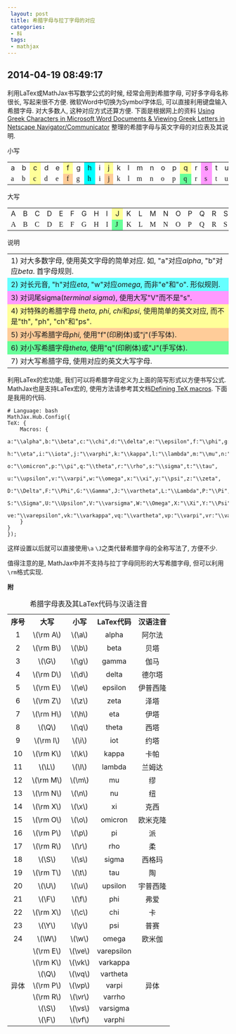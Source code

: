 ```yaml
---
 layout: post
 title: 希腊字母与拉丁字母的对应
 categories: 
 - 科
 tags:
 - mathjax
---
```


## 2014-04-19 08:49:17

利用LaTex或MathJax书写数学公式的时候, 经常会用到希腊字母, 可好多字母名称很长, 写起来很不方便.
微软Word中切换为Symbol字体后, 可以直接利用键盘输入希腊字母. 对大多数人, 这种对应方式还算方便.
下面是根据网上的资料
[Using Greek Characters in Microsoft Word Documents 
& Viewing Greek Letters in Netscape Navigator/Communicator](http://catholic-resources.org/Bible/GreekSymbols.htm)
整理的希腊字母与英文字母的对应表及其说明.

小写
<table>
<tr>
 <td>a</td>
 <td>b</td>
 <td bgcolor="#FFFF99">c</td>
 <td>d</td>
 <td>e</td>
 <td bgcolor="#FFFF99">f</td>
 <td>g</td>
 <td bgcolor="#00FFFF">h</td>
 <td>i</td>
 <td bgcolor="#FFFF99">j</td>
 <td>k</td>
 <td>l</td>
 <td>m</td>
 <td>n</td>
 <td>o</td>
 <td>p</td>
 <td bgcolor="#FFFF99">q</td>
 <td>r</td>
 <td bgcolor="#FF99FF">s</td>
 <td>t</td>
 <td>u</td>
 <td>v</td>
 <td bgcolor="#00FFFF">w</td>
 <td bgcolor="#FFFF99">x</td>
 <td bgcolor="#FFFF99">y</td>
 <td>z</td>
</tr>
<tr>
 <td><font face="Symbol">a</font></td>
 <td><font face="Symbol">b</font></td>
 <td bgcolor="#FFFF99"><font face="Symbol">c</font></td>
 <td><font face="Symbol">d</font></td>
 <td><font face="Symbol">e</font></td>
 <td bgcolor="#FFCC99"><font face="Symbol">f</font></td>
 <td><font face="Symbol">g</font></td>
 <td bgcolor="#00FFFF"><font face="Symbol">h</font></td>
 <td><font face="Symbol">i</font></td>
 <td bgcolor="#FFCC99"><font face="Symbol">j</font></td>
 <td><font face="Symbol">k</font></td>
 <td><font face="Symbol">l</font></td>
 <td><font face="Symbol">m</font></td>
 <td><font face="Symbol">n</font></td>
 <td><font face="Symbol">o</font></td>
 <td><font face="Symbol">p</font></td>
 <td bgcolor="#66FF99"><font face="Symbol">q</font></td>
 <td><font face="Symbol">r</font></td>
 <td bgcolor="#FF99FF"><font face="Symbol">s</font></td>
 <td><font face="Symbol">t</font></td>
 <td><font face="Symbol">u</font></td>
 <td><font face="Symbol">v</font></td>
 <td bgcolor="#00FFFF"><font face="Symbol">w</font></td>
 <td bgcolor="#FFFF99"><font face="Symbol">x</font></td>
 <td bgcolor="#FFFF99"><font face="Symbol">y</font></td>
 <td><font face="Symbol">z</font></td>
</tr>
</table>

大写
<table>
<tr>
 <td>A</td>
 <td>B</td>
 <td>C</td>
 <td>D</td>
 <td>E</td>
 <td>F</td>
 <td>G</td>
 <td>H</td>
 <td>I</td>
 <td bgcolor="#FFFF99">J</td>
 <td>K</td>
 <td>L</td>
 <td>M</td>
 <td>N</td>
 <td>O</td>
 <td>P</td>
 <td>Q</td>
 <td>R</td>
 <td>S</td>
 <td>T</td>
 <td>U</td>
 <td bgcolor="#FF99FF">V</td>
 <td>W</td>
 <td>X</td>
 <td>Y</td>
 <td>Z</td>
</tr>
<tr>
 <td><font face="Symbol">A</font></td>
 <td><font face="Symbol">B</font></td>
 <td><font face="Symbol">C</font></td>
 <td><font face="Symbol">D</font></td>
 <td><font face="Symbol">E</font></td>
 <td><font face="Symbol">F</font></td>
 <td><font face="Symbol">G</font></td>
 <td><font face="Symbol">H</font></td>
 <td><font face="Symbol">I</font></td>
 <td bgcolor="#66FF99"><font face="Symbol">J</font></td>
 <td><font face="Symbol">K</font></td>
 <td><font face="Symbol">L</font></td>
 <td><font face="Symbol">M</font></td>
 <td><font face="Symbol">N</font></td>
 <td><font face="Symbol">O</font></td>
 <td><font face="Symbol">P</font></td>
 <td><font face="Symbol">Q</font></td>
 <td><font face="Symbol">R</font></td>
 <td><font face="Symbol">S</font></td>
 <td><font face="Symbol">T</font></td>
 <td><font face="Symbol">U</font></td>
 <td bgcolor="#FF99FF"><font face="Symbol">V</font></td>
 <td><font face="Symbol">W</font></td>
 <td><font face="Symbol">X</font></td>
 <td><font face="Symbol">Y</font></td>
 <td><font face="Symbol">Z</font></td>
</tr>
</table>

说明
<table>
<tr><td>
1) 对大多数字母, 使用英文字母的简单对应. 如, "a"对应<i>alpha</i>, "b"对应<i>beta</i>. 首字母规则.
</td></tr>
<tr bgcolor="#66FFFF"><td>
2) 对长元音, "h"对应<i>eta</i>, "w"对应<i>omega</i>, 而非"e"和"o". 形似规则.
</td></tr>
<tr bgcolor="#FF99FF"><td>
3) 对词尾sigma(<i>terminal sigma</i>), 使用大写"V"而不是"s".
</td></tr>
<tr bgcolor="#FFFF99"><td>
4) 对特殊的希腊字母 <i>theta</i>, <i>phi</i>, <i>chi</i>和<i>psi</i>, 使用简单的英文对应, 而不是"th", "ph", "ch"和"ps".
</td></tr>
<tr bgcolor="#FFCC99"><td>
5) 对小写希腊字母<i>phi</i>, 使用"f"(印刷体)或"j"(手写体).
</td></tr>
<tr bgcolor="#66FF99"><td>
6) 对小写希腊字母<i>theta</i>, 使用"q"(印刷体)或"J"(手写体).
</td></tr>
<tr><td>
7) 对大写希腊字母, 使用对应的英文大写字母.
</td></tr>
</table>

利用LaTex的宏功能, 我们可以将希腊字母定义为上面的简写形式以方便书写公式.
MathJax也是支持LaTex宏的, 使用方法请参考其文档[Defining TeX macros](http://docs.mathjax.org/en/latest/tex.html). 下面是我用的代码.

<pre class="line-numbers" data-start="0"><code class="language-bash"># Language: bash
MathJax.Hub.Config({
TeX: {
	Macros: {
		a:"\\alpha",b:"\\beta",c:"\\chi",d:"\\delta",e:"\\epsilon",f:"\\phi",g:"\\gamma",
		h:"\\eta",i:"\\iota",j:"\\varphi",k:"\\kappa",l:"\\lambda",m:"\\mu",n:"\\nu",
		o:"\\omicron",p:"\\pi",q:"\\theta",r:"\\rho",s:"\\sigma",t:"\\tau",
		u:"\\upsilon",v:"\\varpi",w:"\\omega",x:"\\xi",y:"\\psi",z:"\\zeta",
		D:"\\Delta",F:"\\Phi",G:"\\Gamma",J:"\\vartheta",L:"\\Lambda",P:"\\Pi",Q:"\\Theta",
		S:"\\Sigma",U:"\\Upsilon",V:"\\varsigma",W:"\\Omega",X:"\\Xi",Y:"\\Psi",
		ve:"\\varepsilon",vk:"\\varkappa",vq:"\\vartheta",vp:"\\varpi",vr:"\\varrho",vs:"\\varsigma",vf:"\\varphi"
	}
}
});
</code></pre>

这样设置以后就可以直接使用`\a` `\J`之类代替希腊字母的全称写法了, 方便不少.

值得注意的是, MathJax中并不支持与拉丁字母同形的大写希腊字母, 但可以利用`\rm`格式实现.

**附**

<table><caption>希腊字母表及其LaTex代码与汉语注音</caption>
<tr>
<th style="text-align:center;">序号</th>
<th style="text-align:center;">大写</th>
<th style="text-align:center;">小写</th>
<th style="text-align:center;">LaTex代码</th>
<th style="text-align:center;">汉语注音</th>
</tr>
<tr>
<td style="text-align:center;">1</td>
<td style="text-align:center;">\(\rm A\)</td>
<td style="text-align:center;">\(\a\)</td>
<td style="text-align:center;">alpha</td>
<td colspan="2" style="text-align:center;">阿尔法</td>
</tr>
<tr>
<td style="text-align:center;">2</td>
<td style="text-align:center;">\(\rm B\)</td>
<td style="text-align:center;">\(\b\)</td>
<td style="text-align:center;">beta</td>
<td colspan="2" style="text-align:center;">贝塔</td>
</tr>
<tr>
<td style="text-align:center;">3</td>
<td style="text-align:center;">\(\G\)   </td>
<td style="text-align:center;">\(\g\)</td>
<td style="text-align:center;">gamma</td>
<td colspan="2" style="text-align:center;">伽马</td>
</tr>
<tr>
<td style="text-align:center;">4</td>
<td style="text-align:center;">\(\rm D\)</td>
<td style="text-align:center;">\(\d\)</td>
<td style="text-align:center;">delta</td>
<td colspan="2" style="text-align:center;">德尔塔</td>
</tr>
<tr>
<td style="text-align:center;">5</td>
<td style="text-align:center;">\(\rm E\)</td>
<td style="text-align:center;">\(\e\)</td>
<td style="text-align:center;">epsilon</td>
<td colspan="2" style="text-align:center;">伊普西隆 </td>
</tr>
<tr>
<td style="text-align:center;">6</td>
<td style="text-align:center;">\(\rm Z\)</td>
<td style="text-align:center;">\(\z\)</td>
<td style="text-align:center;">zeta</td>
<td colspan="2" style="text-align:center;">泽塔</td>
</tr>
<tr>
<td style="text-align:center;">7</td>
<td style="text-align:center;">\(\rm H\)</td>
<td style="text-align:center;">\(\h\)</td>
<td style="text-align:center;">eta</td>
<td colspan="2" style="text-align:center;">伊塔</td>
</tr>
<tr>
<td style="text-align:center;">8</td>
<td style="text-align:center;">\(\Q\)   </td>
<td style="text-align:center;">\(\q\)</td>
<td style="text-align:center;">theta</td>
<td colspan="2" style="text-align:center;">西塔</td>
</tr>
<tr>
<td style="text-align:center;">9</td>
<td style="text-align:center;">\(\rm I\)</td>
<td style="text-align:center;">\(\i\)</td>
<td style="text-align:center;">iot</td>
<td colspan="2" style="text-align:center;">约塔</td>
</tr>
<tr>
<td style="text-align:center;">10</td>
<td style="text-align:center;">\(\rm K\)</td>
<td style="text-align:center;">\(\k\)</td>
<td style="text-align:center;">kappa</td>
<td colspan="2" style="text-align:center;">卡帕</td>
</tr>
<tr>
<td style="text-align:center;">11</td>
<td style="text-align:center;">\(\L\)   </td>
<td style="text-align:center;">\(\l\)</td>
<td style="text-align:center;">lambda</td>
<td colspan="2" style="text-align:center;">兰姆达</td>
</tr>
<tr>
<td style="text-align:center;">12</td>
<td style="text-align:center;">\(\rm M\)</td>
<td style="text-align:center;">\(\m\)</td>
<td style="text-align:center;">mu</td>
<td colspan="2" style="text-align:center;">缪</td>
</tr>
<tr>
<td style="text-align:center;">13</td>
<td style="text-align:center;">\(\rm N\)</td>
<td style="text-align:center;">\(\n\)</td>
<td style="text-align:center;">nu</td>
<td colspan="2" style="text-align:center;">纽</td>
</tr>
<tr>
<td style="text-align:center;">14</td>
<td style="text-align:center;">\(\rm X\)</td>
<td style="text-align:center;">\(\x\)</td>
<td style="text-align:center;">xi</td>
<td colspan="2" style="text-align:center;">克西</td>
</tr>
<tr>
<td style="text-align:center;">15</td>
<td style="text-align:center;">\(\rm O\)</td>
<td style="text-align:center;">\(\o\)</td>
<td style="text-align:center;">omicron</td>
<td colspan="2" style="text-align:center;">欧米克隆</td>
</tr>
<tr>
<td style="text-align:center;">16</td>
<td style="text-align:center;">\(\rm P\)</td>
<td style="text-align:center;">\(\p\)</td>
<td style="text-align:center;">pi</td>
<td colspan="2" style="text-align:center;">派</td>
</tr>
<tr>
<td style="text-align:center;">17</td>
<td style="text-align:center;">\(\rm R\)</td>
<td style="text-align:center;">\(\r\)</td>
<td style="text-align:center;">rho</td>
<td colspan="2" style="text-align:center;">柔</td>
</tr>
<tr>
<td style="text-align:center;">18</td>
<td style="text-align:center;">\(\S\)   </td>
<td style="text-align:center;">\(\s\)</td>
<td style="text-align:center;">sigma</td>
<td colspan="2" style="text-align:center;">西格玛 </td>
</tr>
<tr>
<td style="text-align:center;">19</td>
<td style="text-align:center;">\(\rm T\)</td>
<td style="text-align:center;">\(\t\)</td>
<td style="text-align:center;">tau</td>
<td colspan="2" style="text-align:center;">陶 </td>
</tr>
<tr>
<td style="text-align:center;">20</td>
<td style="text-align:center;">\(\U\)   </td>
<td style="text-align:center;">\(\u\)</td>
<td style="text-align:center;">upsilon</td>
<td colspan="2" style="text-align:center;">宇普西隆 </td>
</tr>
<tr>
<td style="text-align:center;">21</td>
<td style="text-align:center;">\(\F\)   </td>
<td style="text-align:center;">\(\f\)</td>
<td style="text-align:center;">phi</td>
<td colspan="2" style="text-align:center;">弗爱</td>
</tr>
<tr>
<td style="text-align:center;">22</td>
<td style="text-align:center;">\(\rm X\)</td>
<td style="text-align:center;">\(\c\)</td>
<td style="text-align:center;">chi</td>
<td colspan="2" style="text-align:center;">卡</td>
</tr>
<tr>
<td style="text-align:center;">23</td>
<td style="text-align:center;">\(\Y\)   </td>
<td style="text-align:center;">\(\y\)</td>
<td style="text-align:center;">psi</td>
<td colspan="2" style="text-align:center;">普赛</td>
</tr>
<tr>
<td style="text-align:center;">24</td>
<td style="text-align:center;">\(\W\)   </td>
<td style="text-align:center;">\(\w\)</td>
<td style="text-align:center;">omega</td>
<td colspan="2" style="text-align:center;">欧米伽</td>
</tr>
<tr>
<td rowspan="7" style="text-align:center;">异体</td>
<td style="text-align:center;">\(\rm E\)</td>
<td style="text-align:center;">\(\ve\)</td>
<td style="text-align:center;">varepsilon</td>
<td rowspan="7" colspan="2" style="text-align:center;">异体</td>
</tr>
<tr>
<td style="text-align:center;">\(\rm K\)</td>
<td style="text-align:center;">\(\vk\)</td>
<td style="text-align:center;">varkappa</td>
</tr>
<tr>
<td style="text-align:center;">\(\Q\)   </td>
<td style="text-align:center;">\(\vq\)</td>
<td style="text-align:center;">vartheta</td>
</tr>
<tr>
<td style="text-align:center;">\(\rm P\)</td>
<td style="text-align:center;">\(\vp\)</td>
<td style="text-align:center;">varpi</td>
</tr>
<tr>
<td style="text-align:center;">\(\rm R\)</td>
<td style="text-align:center;">\(\vr\)</td>
<td style="text-align:center;">varrho</td>
</tr>
<tr>
<td style="text-align:center;">\(\S\)   </td>
<td style="text-align:center;">\(\vs\)</td>
<td style="text-align:center;">varsigma</td>
</tr>
<tr>
<td style="text-align:center;">\(\F\)   </td>
<td style="text-align:center;">\(\vf\)</td>
<td style="text-align:center;">varphi</td>
</tr>
</table>

